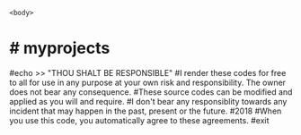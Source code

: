 <!DOCTYPE html>
<html lang="en">
    <head>
        <meta charset="UTF-8">
        <meta name="viewport" content="width=device-width, initial-scale=1.0">
        <title>Thoudam Chitaranjan Singh</title>
    </head>

    <body>
<h1># myprojects</h1>
<p>
#echo >> "THOU SHALT BE RESPONSIBLE"
#I render these codes for free to all for use in any purpose at your own risk and responsibility. The owner does not bear any consequence.
#These source codes can be modified and applied as you will and require.
#I don't bear any responsiblity towards any incident that may happen in the past, present or the future.
#2018
#When you use this code, you automatically agree to these agreements.
#exit
</p>
    </body>

</html>
